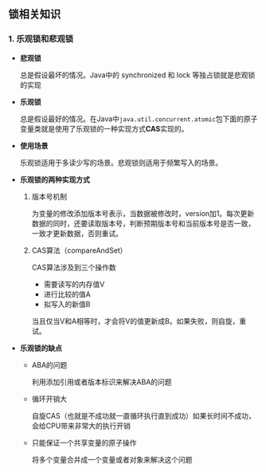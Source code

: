 ## 锁相关知识

### 1. 乐观锁和悲观锁

* **悲观锁**

  总是假设最坏的情况。Java中的 synchronized 和 lock 等独占锁就是悲观锁的实现

* **乐观锁**

  总是假设最好的情况。在Java中`java.util.concurrent.atomic`包下面的原子变量类就是使用了乐观锁的一种实现方式**CAS**实现的。

* **使用场景**

  乐观锁适用于多读少写的场景。悲观锁则适用于频繁写入的场景。

* **乐观锁的两种实现方式**

  1. 版本号机制

     为变量的修改添加版本号表示，当数据被修改时，version加1。每次更新数据的同时，还要读取版本号，判断预期版本号和当前版本号是否一致，一致才更新数据，否则重试。

  2. CAS算法（compareAndSet）

     CAS算法涉及到三个操作数

     * 需要读写的内存值V
     * 进行比较的值A
     * 拟写入的新值B

     当且仅当V和A相等时，才会将V的值更新成B。如果失败，则自旋，重试。

* **乐观锁的缺点**

  * ABA的问题

    利用添加引用或者版本标识来解决ABA的问题

  * 循环开销大

    自旋CAS（也就是不成功就一直循环执行直到成功）如果长时间不成功，会给CPU带来非常大的执行开销

  * 只能保证一个共享变量的原子操作

    将多个变量合并成一个变量或者对象来解决这个问题

